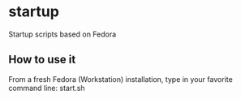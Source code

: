 # startup
Startup scripts based on Fedora

## How to use it
From a fresh Fedora (Workstation) installation, type in your favorite command line:
start.sh
